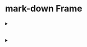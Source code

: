 # mark-down Frame 


### 

<details><summary style = "font-size:1.25 rem">  </p></summary><br>


</details>


###

<details><summary style = "font-size:1.25 rem">  </p></summary><br>

1. 1
2. 2
3. 3

<details><summary style = "font-size:1.25 rem"> 1 </p></summary><br>

</details>

<details><summary> 2 </p></summary><br>

</details>



</details>